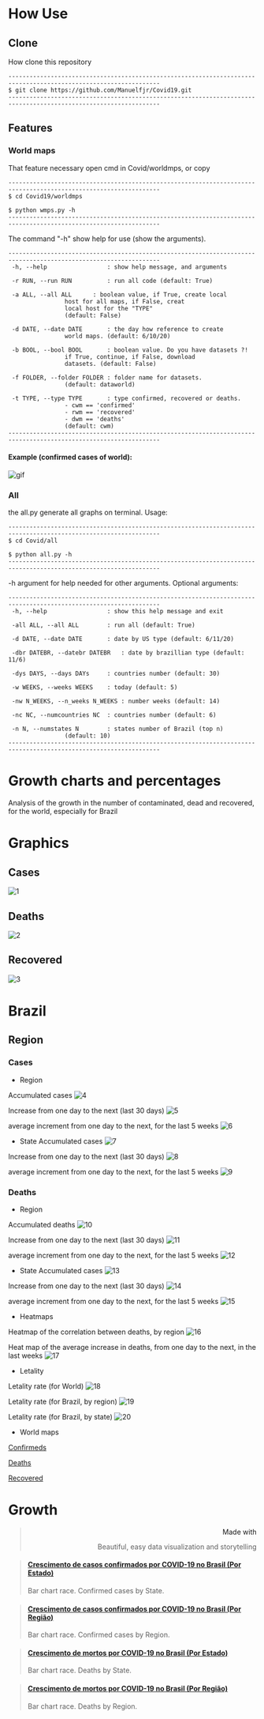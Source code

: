 # How Use

<head>
  <meta charset="UTF-8">
  <meta name="description" content="Free tracking for COVID-19 in world">
  <meta name="keywords" content="HTML,Python">
  <meta name="author" content="Manuel Ferreira Junior">
  <meta name="viewport" content="width=device-width, initial-scale=1.0">
</head> 

## Clone

How clone this repository
```{git}
-----------------------------------------------------------------------------------------------------------------
$ git clone https://github.com/Manuelfjr/Covid19.git 
-----------------------------------------------------------------------------------------------------------------
```

## Features

### World maps

That feature necessary open cmd in Covid/worldmps, or copy
```{git}
-----------------------------------------------------------------------------------------------------------------
$ cd Covid19/worldmps

$ python wmps.py -h
-----------------------------------------------------------------------------------------------------------------
```
The command "-h" show help for use (show the arguments).
```{git}
-----------------------------------------------------------------------------------------------------------------
 -h, --help           		: show help message, and arguments

 -r RUN, --run RUN    		: run all code (default: True)

 -a ALL, --all ALL		: boolean value, if True, create local
				host for all maps, if False, creat
				local host for the "TYPE"
				(default: False)

 -d DATE, --date DATE		: the day how reference to create
				world maps. (default: 6/10/20) 

 -b BOOL, --bool BOOL    	: boolean value. Do you have datasets ?!
			  	if True, continue, if False, download
		 		datasets. (default: False)

 -f FOLDER, --folder FOLDER	: folder name for datasets.
				(default: dataworld)

 -t TYPE, --type TYPE 		: type confirmed, recovered or deaths.
				- cwm == 'confirmed'
				- rwm == 'recovered'
				- dwm == 'deaths'
				(default: cwm)
-----------------------------------------------------------------------------------------------------------------
```
#### Example (confirmed cases of world):

![gif](https://raw.githubusercontent.com/Manuelfjr/Covid19/master/all/cwm.gif)

### All 

the all.py generate all graphs on terminal. Usage:

```{git}
-----------------------------------------------------------------------------------------------------------------
$ cd Covid/all

$ python all.py -h 
-----------------------------------------------------------------------------------------------------------------
```
-h argument for help needed for other arguments. Optional arguments:
```{git}
-----------------------------------------------------------------------------------------------------------------
 -h, --help            		: show this help message and exit

 -all ALL, --all ALL   		: run all (default: True)

 -d DATE, --date DATE  		: date by US type (default: 6/11/20)

 -dbr DATEBR, --datebr DATEBR	: date by brazillian type (default: 11/6)

 -dys DAYS, --days DAYs   	: countries number (default: 30)

 -w WEEKS, --weeks WEEKS  	: today (default: 5)

 -nw N_WEEKS, --n_weeks N_WEEKS : number weeks (default: 14)

 -nc NC, --numcountries NC 	: countries number (default: 6)

 -n N, --numstates N   		: states number of Brazil (top n) 
				(default: 10)
-----------------------------------------------------------------------------------------------------------------
```
# Growth charts and percentages
Analysis of the growth in the number of contaminated, dead and recovered, for the world, especially for Brazil

# Graphics

## Cases
![1](https://raw.githubusercontent.com/Manuelfjr/Covid19/master/all/confirmedcovid.png)

## Deaths
![2](https://raw.githubusercontent.com/Manuelfjr/Covid19/master/all/deathscovid.png)

## Recovered
![3](https://raw.githubusercontent.com/Manuelfjr/Covid19/master/all/revoredcovid.png)

# Brazil

## Region

### Cases

* Region

Accumulated cases 
![4](https://raw.githubusercontent.com/Manuelfjr/Covid19/master/all/cumconfirmregion.png)

Increase from one day to the next (last 30 days)
![5](https://raw.githubusercontent.com/Manuelfjr/Covid19/master/all/confirmratedaysregion.png)

average increment from one day to the next, for the last 5 weeks
![6](https://raw.githubusercontent.com/Manuelfjr/Covid19/master/all/confirmrateweeksregion.png)

* State
Accumulated cases 
![7](https://raw.githubusercontent.com/Manuelfjr/Covid19/master/all/cumconfirmstate.png)

Increase from one day to the next (last 30 days)
![8](https://raw.githubusercontent.com/Manuelfjr/Covid19/master/all/confirmratedaysstate.png)

average increment from one day to the next, for the last 5 weeks
![9](https://raw.githubusercontent.com/Manuelfjr/Covid19/master/all/confirmrateweeksstate.png)


### Deaths

* Region

Accumulated deaths 
![10](https://raw.githubusercontent.com/Manuelfjr/Covid19/master/all/cumdeathsregion.png)

Increase from one day to the next (last 30 days)
![11](https://raw.githubusercontent.com/Manuelfjr/Covid19/master/all/deathsratedaysregion.png)

average increment from one day to the next, for the last 5 weeks
![12](https://raw.githubusercontent.com/Manuelfjr/Covid19/master/all/deathsrateweeksregion.png)

* State
Accumulated cases 
![13](https://raw.githubusercontent.com/Manuelfjr/Covid19/master/all/cumdeathsstate.png)

Increase from one day to the next (last 30 days)
![14](https://raw.githubusercontent.com/Manuelfjr/Covid19/master/all/deathsratedaysstate.png)

average increment from one day to the next, for the last 5 weeks
![15](https://raw.githubusercontent.com/Manuelfjr/Covid19/master/all/deathsrateweeksstate.png)

* Heatmaps

Heatmap of the correlation between deaths, by region
![16](https://raw.githubusercontent.com/Manuelfjr/Covid19/master/all/heatmapregiondeathscorr.png)

Heat map of the average increase in deaths, from one day to the next, in the last weeks
![17](https://raw.githubusercontent.com/Manuelfjr/Covid19/master/all/heatmapregionweeksdeathscorr.png)

* Letality

Letality rate (for World)
![18](https://raw.githubusercontent.com/Manuelfjr/Covid19/master/all/letalityrate.png)

Letality rate (for Brazil, by region)
![19](https://raw.githubusercontent.com/Manuelfjr/Covid19/master/all/letalityratebrregion.png)

Letality rate (for Brazil, by state)
![20](https://raw.githubusercontent.com/Manuelfjr/Covid19/master/all/letalityratebrstate.png)

* World maps

[Confirmeds]()

[Deaths]()

[Recovered]()

# Growth

<blockquote style='width:100%!;margin-top:4px!important;text-align:right!important;'><a class='flourish-credit' href='https://public.flourish.studio/visualisation/2713318/?utm_source=embed&utm_campaign=visualisation/2713318' target='_top' style='text-decoration:none!important'><img alt='Made with Flourish' src='https://public.flourish.studio/resources/made_with_flourish.svg' style='width:105px!important;height:16px!important;border:none!important;margin:0!important;'> </a><p>Beautiful, easy data visualization and storytelling</p></blockquote>


<blockquote class="embedly-card"><h4><a href="https://public.flourish.studio/visualisation/2702302/">Crescimento de casos confirmados por COVID-19 no Brasil (Por Estado)</a></h4><p>Bar chart race. Confirmed cases by State.</p></blockquote>

<blockquote class="embedly-card"><h4><a href="https://public.flourish.studio/visualisation/2702550/">Crescimento de casos confirmados por COVID-19 no Brasil (Por Região)</a></h4><p>Bar chart race. Confirmed cases by Region.</p></blockquote>

<blockquote class="embedly-card"><h4><a href="https://public.flourish.studio/visualisation/2713318/">Crescimento de mortos por COVID-19 no Brasil (Por Estado)</a></h4><p>Bar chart race. Deaths by State.</p></blockquote>

<blockquote class="embedly-card"><h4><a href="https://public.flourish.studio/visualisation/2713121/">Crescimento de mortos por COVID-19 no Brasil (Por Região)</a></h4><p>Bar chart race. Deaths by Region.</p></blockquote>



